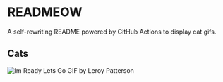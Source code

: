 # READMEOW

A self-rewriting README powered by GitHub Actions to display cat gifs.

## Cats

![Im Ready Lets Go GIF by Leroy Patterson](https://media2.giphy.com/media/CjmvTCZf2U3p09Cn0h/200.gif?cid=9acd02dajdwkubt7414qxzw4jhjhyv9xlyfsxtld18dvpjnr&ep=v1_gifs_search&rid=200.gif&ct=g)
